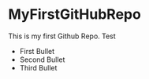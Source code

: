 # MyFirstGitHubRepo
This is my first Github Repo. Test

* First Bullet
* Second Bullet
* Third Bullet

